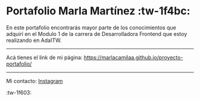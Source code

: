 # Portafolio Marla Martínez :tw-1f4bc:
En este portafolio encontrarás mayor parte de los conocimientos que adquirí en el Modulo 1 de la carrera de Desarrolladora Frontend que estoy realizando en AdaITW.

------------
Acá tienes el link de mi página:
https://marlacamilaa.github.io/proyecto-portafolio/

------------

Mi contacto:
[Instagram](https://www.instagram.com/ "Instagram")

:tw-1f603: